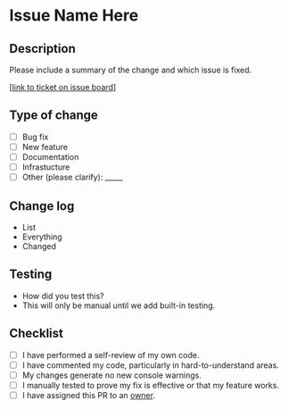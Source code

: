 # Issue Name Here

## Description

Please include a summary of the change and which issue is fixed.

[[link to ticket on issue board](https://github.com/orgs/nditcommunity/projects/1)]

## Type of change

- [ ] Bug fix
- [ ] New feature
- [ ] Documentation
- [ ] Infrastucture
- [ ] Other (please clarify): _____

## Change log

- List
- Everything
- Changed

## Testing

- How did you test this?
- This will only be manual until we add built-in testing.

## Checklist

- [ ] I have performed a self-review of my own code.
- [ ] I have commented my code, particularly in hard-to-understand areas.
- [ ] My changes generate no new console warnings.
- [ ] I manually tested to prove my fix is effective or that my feature works.
- [ ] I have assigned this PR to an [owner](https://github.com/nditcommunity/ndit-website).

